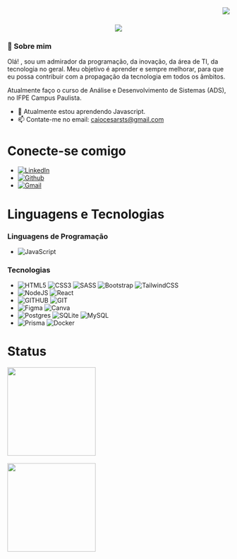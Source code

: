 <img align="right" src="https://visitor-badge.laobi.icu/badge?page_id=CaioCesarMDS.CaioCesarMDS" />

<h1 align="center">
    <img src="https://readme-typing-svg.herokuapp.com/?font=Righteous&size=35&center=true&vCenter=true&width=500&height=70&duration=4000&lines=Olá!+👋;+Eu+Sou+Caio+Cesar!;" />
</h1>





### 🚀 Sobre mim

Olá! , sou um admirador da programação, da inovação, da área de TI, da tecnologia no geral. Meu objetivo é aprender e sempre melhorar, para que eu possa contribuir com a propagação da tecnologia em todos os âmbitos.

Atualmente faço o curso de Análise e Desenvolvimento de Sistemas (ADS), no IFPE Campus Paulista.

- 🌱 Atualmente estou aprendendo Javascript.
- 📫 Contate-me no email: caiocesarsts@gmail.com
  
# Conecte-se comigo

 * [![LinkedIn](https://img.shields.io/badge/LinkedIn-000?style=for-the-badge&logo=linkedin&logoColor=0E76A8)](https://www.linkedin.com/in/caio-cesar-aa935425a/)
 * [![Github](https://img.shields.io/badge/Github-000?style=for-the-badge&logo=Github&logoColor=00000)](https://www.github.com/CaioCesarMDS)
 * [![Gmail](https://img.shields.io/badge/Gmail-000?style=for-the-badge&logo=Gmail&logoColor=00000)](mailto:caiocesarsts@gmail.com)


# Linguagens e Tecnologias

### Linguagens de Programação
 * ![JavaScript](https://img.shields.io/badge/JavaScript-000?style=for-the-badge&logo=javascript)

 ### Tecnologias

 * ![HTML5](https://img.shields.io/badge/HTML5-000?style=for-the-badge&logo=html5) ![CSS3](https://img.shields.io/badge/CSS3-000?style=for-the-badge&logo=css3&logoColor=264CE4) ![SASS](https://img.shields.io/badge/Sass-000000?style=for-the-badge&logo=sass&logoColor=pink) ![Bootstrap](https://img.shields.io/badge/bootstrap-000?style=for-the-badge&logo=bootstrap&logoColor=purple) ![TailwindCSS](https://img.shields.io/badge/tailwindcss-000?style=for-the-badge&logo=tailwind-css&logoColor=cyan)
 * ![NodeJS](https://img.shields.io/badge/node.js-000?style=for-the-badge&logo=node.js&logoColor=green) ![React](https://img.shields.io/badge/react-000?style=for-the-badge&logo=react&logoColor=%2361DAFB)
 * ![GITHUB](https://img.shields.io/badge/github-000?style=for-the-badge&logo=github) ![GIT](https://img.shields.io/badge/git-000?style=for-the-badge&logo=git)
 * ![Figma](https://img.shields.io/badge/figma-000?style=for-the-badge&logo=figma&logoColor=orange) ![Canva](https://img.shields.io/badge/Canva-000?style=for-the-badge&logo=Canva&logoColor=cyan)
 * ![Postgres](https://img.shields.io/badge/postgres-000?style=for-the-badge&logo=postgresql&logoColor=blue) ![SQLite](https://img.shields.io/badge/sqlite-000?style=for-the-badge&logo=sqlite&logoColor=lightblue) ![MySQL](https://img.shields.io/badge/mysql-000?style=for-the-badge&logo=mysql&logoColor=white)
 * ![Prisma](https://img.shields.io/badge/Prisma-000?style=for-the-badge&logo=Prisma&logoColor=blue) ![Docker](https://img.shields.io/badge/docker-000?style=for-the-badge&logo=docker&logoColor=whiteblue)







# Status

<a href="https://github.com/anuraghazra/github-readme-stats">
  <img height=200 align="center" src="https://github-readme-stats.vercel.app/api?username=CaioCesarMDS&show_icons=true&theme=dracula" />
</a>
<br>
<br>
<a href="https://github.com/anuraghazra/convoychat">
  <img height=200 align="center" src="https://github-readme-stats.vercel.app/api/top-langs?username=CaioCesarMDS&show_icons=true&theme=dracula&layout=compact&langs_count=8&card_width=396&"/>
</a>





